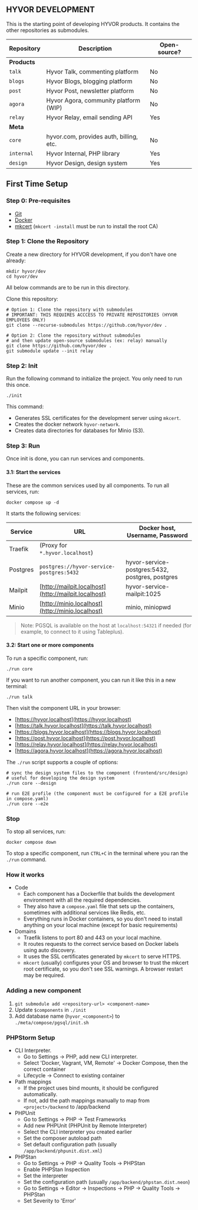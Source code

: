 ## HYVOR DEVELOPMENT

This is the starting point of developing HYVOR products. It contains the other repositories as submodules.

| Repository   | Description                             | Open-source? |
| ------------ | --------------------------------------- | ------------ |
| **Products** |                                         |              |
| `talk`       | Hyvor Talk, commenting platform         | No           |
| `blogs`      | Hyvor Blogs, blogging platform          | No           |
| `post`       | Hyvor Post, newsletter platform         | No           |
| `agora`      | Hyvor Agora, community platform (WIP)   | No           |
| `relay`      | Hyvor Relay, email sending API          | Yes          |
| **Meta**     |                                         |              |
| `core`       | hyvor.com, provides auth, billing, etc. | No           |
| `internal`   | Hyvor Internal, PHP library             | Yes          |
| `design`     | Hyvor Design, design system             | Yes          |

## First Time Setup

### Step 0: Pre-requisites

- [Git](https://git-scm.com/downloads)
- [Docker](https://docs.docker.com/engine/install/)
- [mkcert](https://github.com/FiloSottile/mkcert) (`mkcert -install` must be run to install the root CA)

### Step 1: Clone the Repository

Create a new directory for HYVOR development, if you don't have one already:

```shell
mkdir hyvor/dev
cd hyvor/dev
```

All below commands are to be run in this directory.

Clone this repository:

```shell
# Option 1: Clone the repository with submodules
# IMPORTANT: THIS REQUIRES ACCCESS TO PRIVATE REPOSITORIES (HYVOR EMPLOYEES ONLY)
git clone --recurse-submodules https://github.com/hyvor/dev .

# Option 2: Clone the repository without submodules
# and then update open-source submodules (ex: relay) manually
git clone https://github.com/hyvor/dev .
git submodule update --init relay
```

### Step 2: Init

Run the following command to initialize the project. You only need to run this once.

```shell
./init
```

This command:

- Generates SSL certificates for the development server using `mkcert`.
- Creates the docker network `hyvor-network`.
- Creates data directories for databases for Minio (S3).

### Step 3: Run

Once init is done, you can run services and components.

#### 3.1: Start the services

These are the common services used by all components. To run all services, run:

```shell
docker compose up -d
```

It starts the following services:

| Service  | URL                                                  | Docker host, Username, Password                 |
| -------- | ---------------------------------------------------- | ----------------------------------------------- |
| Traefik  | (Proxy for `*.hyvor.localhost`)                      |                                                 |
| Postgres | `postgres://hyvor-service-postgres:5432`             | hyvor-service-postgres:5432, postgres, postgres |
| Mailpit  | [http://mailpit.localhost](http://mailpit.localhost) | hyvor-service-mailpit:1025                      |
| Minio    | [http://minio.localhost](http://minio.localhost)     | minio, miniopwd                                 |

> Note: PGSQL is available on the host at `localhost:54321` if needed (for example, to connect to it using Tableplus).

#### 3.2: Start one or more components

To run a specific component, run:

```shell
./run core
```

If you want to run another component, you can run it like this in a new terminal:

```shell
./run talk
```

Then visit the component URL in your browser:

- [https://hyvor.localhost](https://hyvor.localhost)
- [https://talk.hyvor.localhost](https://talk.hyvor.localhost)
- [https://blogs.hyvor.localhost](https://blogs.hyvor.localhost)
- [https://post.hyvor.localhost](https://post.hyvor.localhost)
- [https://relay.hyvor.localhost](https://relay.hyvor.localhost)
- [https://agora.hyvor.localhost](https://agora.hyvor.localhost)

The `./run` script supports a couple of options:

```shell
# sync the design system files to the component (frontend/src/design)
# useful for developing the design system
./run core --design

# run E2E profile (the component must be configured for a E2E profile in compose.yaml)
./run core --e2e
```

### Stop

To stop all services, run:

```shell
docker compose down
```

To stop a specific component, run `CTRL+C` in the terminal where you ran the `./run` command.

### How it works

- Code
  - Each component has a Dockerfile that builds the development environment with all the required dependencies.
  - They also have a `compose.yaml` file that sets up the containers, sometimes with additional services like Redis, etc.
  - Everything runs in Docker containers, so you don't need to install anything on your local machine (except for basic requirements)
- Domains
  - Traefik listens to port 80 and 443 on your local machine.
  - It routes requests to the correct service based on Docker labels using auto discovery.
  - It uses the SSL certificates generated by `mkcert` to serve HTTPS.
  - `mkcert` (usually) configures your OS and browser to trust the mkcert root certificate, so you don't see SSL warnings. A browser restart may be required.

### Adding a new component

1. `git submodule add <repository-url> <component-name>`
2. Update `$components` in `./init`
3. Add database name (`hyvor_<component>`) to `./meta/compose/pgsql/init.sh`

### PHPStorm Setup

- CLI Interpreter.
  - Go to Settings -> PHP, add new CLI interpreter.
  - Select 'Docker, Vagrant, VM, Remote' -> Docker Compose, then the correct container
  - Lifecycle -> Connect to existing container
- Path mappings
  - If the project uses bind mounts, it should be configured automatically.
  - If not, add the path mappings manually to map from `<project>/backend` to /app/backend
- PHPUnit
  - Go to Settings -> PHP -> Test Frameworks
  - Add new PHPUnit (PHPUnit by Remote Interpreter)
  - Select the CLI interpreter you created earlier
  - Set the composer autoload path
  - Set default configuration path (usually `/app/backend/phpunit.dist.xml`)
- PHPStan
  - Go to Settings -> PHP -> Quality Tools -> PHPStan
  - Enable PHPStan Inspection
  - Set the interpreter
  - Set the configuration path (usually `/app/backend/phpstan.dist.neon`)
  - Go to Settings -> Editor -> Inspections -> PHP -> Quality Tools -> PHPStan
  - Set Severity to 'Error'
